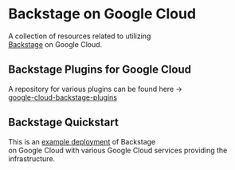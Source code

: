 # Backstage on Google Cloud

A collection of resources related to utilizing  
[Backstage](https://backstage.io) on Google Cloud.

## Backstage Plugins for Google Cloud

A repository for various plugins can be found here ->  
[google-cloud-backstage-plugins](https://github.com/GoogleCloudPlatform/google-cloud-backstage-plugins)

## Backstage Quickstart

This is an [example deployment](/backstage-quickstart/README.md) of Backstage  
on Google Cloud with various Google Cloud services providing the infrastructure.
